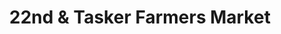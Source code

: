---
title: "22nd & Tasker Farmers Market"
url: /philadelphia/22nd-and-tasker-farmers-market/
shop: farm
---
